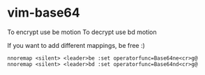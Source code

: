 # vim-base64

To encrypt use <Leader>be motion
To decrypt use <Leader>bd motion

If you want to add different mappings, be free :)
```
nnoremap <silent> <leader>be :set operatorfunc=Base64ne<cr>g@
nnoremap <silent> <leader>bd :set operatorfunc=Base64nd<cr>g@
```
